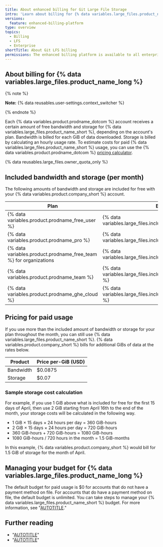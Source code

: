 ```yaml
---
title: About enhanced billing for Git Large File Storage
intro: 'Learn about billing for {% data variables.large_files.product_name_long %}.'
versions:
  feature: enhanced-billing-platform
type: overview
topics:
  - Billing
  - LFS
  - Enterprise
shortTitle: About Git LFS billing
permissions: The enhanced billing platform is available to all enterprise accounts, and organizations owned by enterprise accounts, created after June 2, 2024. Enterprises that participated in the beta program also have access to the enhanced billing platform.
---
```


## About billing for {% data variables.large_files.product_name_long %}

{% note %}

**Note:** {% data reusables.user-settings.context_switcher %}

{% endnote %}

Each {% data variables.product.prodname_dotcom %} account receives a certain amount of free bandwidth and storage for {% data variables.large_files.product_name_short %}, depending on the account's plan.
Bandwidth is billed for each GiB of data downloaded. Storage is billed by calculating an hourly usage rate. To estimate costs for paid {% data variables.large_files.product_name_short %} usage, you can use the {% data variables.product.prodname_dotcom %} [pricing calculator](https://github.com/pricing/calculator?feature=lfs).

{% data reusables.large_files.owner_quota_only %}

## Included bandwidth and storage (per month)

The following amounts of bandwidth and storage are included for free with your {% data variables.product.company_short %} account.

|Plan | Bandwidth | Storage |
|------- | ------- | ---------|
| {% data variables.product.prodname_free_user %} | {% data variables.large_files.included_bandwidth_free_pro %} | {% data variables.large_files.included_storage_free_pro %} |
| {% data variables.product.prodname_pro %} | {% data variables.large_files.included_bandwidth_free_pro %} | {% data variables.large_files.included_storage_free_pro %} |
| {% data variables.product.prodname_free_team %} for organizations | {% data variables.large_files.included_bandwidth_free_pro %} | {% data variables.large_files.included_storage_free_pro %} |
| {% data variables.product.prodname_team %} | {% data variables.large_files.included_bandwidth_team_enterprise %} | {% data variables.large_files.included_storage_team_enterprise %} |
| {% data variables.product.prodname_ghe_cloud %} | {% data variables.large_files.included_bandwidth_team_enterprise %} | {% data variables.large_files.included_storage_team_enterprise %} |

## Pricing for paid usage

If you use more than the included amount of bandwidth or storage for your plan throughout the month, you can still use {% data variables.large_files.product_name_short %}. {% data variables.product.company_short %} bills for additional GiBs of data at the rates below.

| Product   | Price per-GiB (USD) |
| --------- | ------------------- |
| Bandwidth | $0.0875 |
| Storage   | $0.07   |

### Sample storage cost calculation

For example, if you use 1 GiB above what is included for free for the first 15 days of April, then use 2 GiB starting from April 16th to the end of the month, your storage costs will be calculated in the following way.

- 1 GiB × 15 days × 24 hours per day = 360 GiB-hours
- 2 GiB × 15 days × 24 hours per day = 720 GiB-hours
- 360 GiB-hours + 720 GiB-hours = 1080 GiB-hours
- 1080 GiB-hours / 720 hours in the month = 1.5 GiB-months

In this example, {% data variables.product.company_short %} would bill for 1.5 GiB of storage for the month of April.

## Managing your budget for {% data variables.large_files.product_name_long %}

The default budget for paid usage is $0 for accounts that do not have a payment method on file. For accounts that do have a payment method on file, the default budget is unlimited. You can take steps to manage your {% data variables.large_files.product_name_short %} budget. For more information, see "[AUTOTITLE](/billing/using-the-enhanced-billing-platform-for-enterprises/preventing-overspending)."

## Further reading

- "[AUTOTITLE](/repositories/working-with-files/managing-large-files/about-git-large-file-storage)"
- "[AUTOTITLE](/repositories/working-with-files/managing-large-files/installing-git-large-file-storage)"
